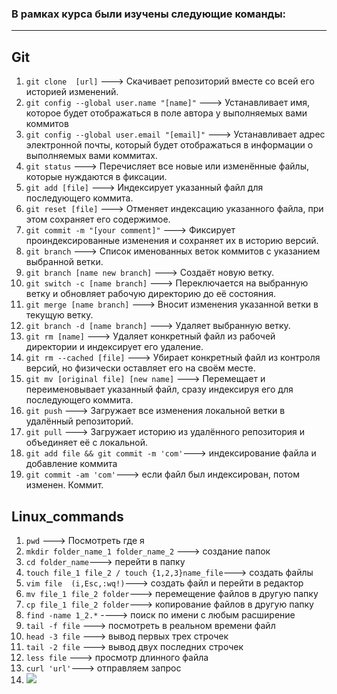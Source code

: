 ### В рамках курса были изучены следующие команды:
____________________________________________________
## Git
1. ```git clone  [url]``` ---> Скачивает репозиторий вместе со всей его историей изменений.
2. ```git config --global user.name "[name]"``` ---> Устанавливает имя, которое будет отображаться в поле автора у выполняемых вами коммитов
3. ```git config --global user.email "[email]"``` ---> Устанавливает адрес электронной почты, который будет отображаться в информации о выполняемых вами коммитах.
4. ```git status``` ---> Перечисляет все новые или изменённые файлы, которые нуждаются в фиксации.
5. ```git add [file]``` ---> Индексирует указанный файл для последующего коммита.
6. ```git reset [file]``` ---> Отменяет индексацию указанного файла, при этом сохраняет его содержимое.
7. ```git commit -m "[your comment]"``` ---> Фиксирует проиндексированные изменения и сохраняет их в историю версий.
8. ```git branch``` ---> Список именованных веток коммитов с указанием выбранной ветки.
9. ```git branch [name new branch]``` ---> Создаёт новую ветку.
10. ```git switch -c [name branch]``` ---> Переключается на выбранную ветку и обновляет рабочую директорию до её состояния.
11. ```git merge [name branch]``` ---> Вносит изменения указанной ветки в текущую ветку.
12. ```git branch -d [name branch]``` ---> Удаляет выбранную ветку.
13. ```git rm [name]``` ---> Удаляет конкретный файл из рабочей директории и индексирует его удаление.
14. ```git rm --cached [file]``` ---> Убирает конкретный файл из контроля версий, но физически оставляет его на своём месте.
15. ```git mv [original file] [new name]``` ---> Перемещает и переименовывает указанный файл, сразу индексируя его для последующего коммита.
16. ```git push``` ---> Загружает все изменения локальной ветки в удалённый репозиторий.
17. ```git pull``` ---> Загружает историю из удалённого репозитория и объединяет её с локальной.
18. ```git add file && git commit -m 'com'```---> индексирование файла и добавление коммита
19. ```git commit -am 'com'```---> если файл был индексирован, потом изменен. Коммит.

## Linux_commands
1. ```pwd``` ---> Посмотреть где я
2. ```mkdir folder_name_1 folder_name_2``` ---> создание папок
3. ```cd folder_name```---> перейти в папку
4. ```touch file_1 file_2 / touch {1,2,3}name_file```---> создать файлы
5. ```vim file  (i,Esc,:wq!)```---> создать файл и перейти в редактор
6. ```mv file_1 file_2 folder```---> перемещение файлов в другую папку
7. ```cp file_1 file_2 folder```---> копирование файлов в другую папку
8. ```find -name 1_2.*``` ----> поиск по имени с любым расширение
9. ```tail -f file``` ---> посмотреть в реальном времени файл 
10. ```head -3 file``` ---> вывод первых трех строчек
11. ```tail -2 file``` ---> вывод двух последних строчек
12. ```less file``` ---> просмотр длинного файла
13. ```curl 'url'```---> отправляем запрос
14. ![](//https://github.com/MiladaSav/Git/blob/main/Curl_link.png)
